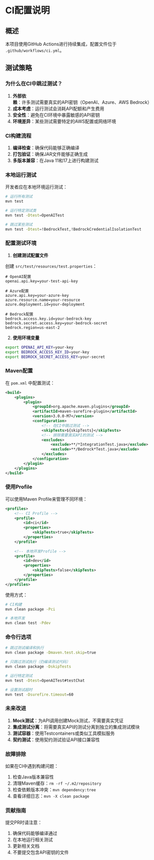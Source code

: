 # CI配置说明

## 概述

本项目使用GitHub Actions进行持续集成，配置文件位于 `.github/workflows/ci.yml`。

## 测试策略

### 为什么在CI中跳过测试？

1. **外部依赖**：许多测试需要真实的API密钥（OpenAI、Azure、AWS Bedrock）
2. **成本考虑**：运行测试会消耗API配额和产生费用
3. **安全性**：避免在CI环境中暴露敏感的API密钥
4. **环境差异**：某些测试需要特定的AWS配置或网络环境

### CI构建流程

1. **编译检查**：确保代码能够正确编译
2. **打包验证**：确保JAR文件能够正确生成
3. **多版本兼容**：在Java 11和17上进行构建测试

### 本地运行测试

开发者应在本地环境运行测试：

```bash
# 运行所有测试
mvn test

# 运行特定测试类
mvn test -Dtest=OpenAITest

# 跳过某些测试
mvn test -Dtest=!BedrockTest,!BedrockCredentialIsolationTest
```

### 配置测试环境

1. **创建测试配置文件**

创建 `src/test/resources/test.properties`：

```properties
# OpenAI配置
openai.api.key=your-test-api-key

# Azure配置
azure.api.key=your-azure-key
azure.resource.name=your-resource
azure.deployment.id=your-deployment

# Bedrock配置
bedrock.access.key.id=your-bedrock-key
bedrock.secret.access.key=your-bedrock-secret
bedrock.region=us-east-2
```

2. **使用环境变量**

```bash
export OPENAI_API_KEY=your-key
export BEDROCK_ACCESS_KEY_ID=your-key
export BEDROCK_SECRET_ACCESS_KEY=your-secret
```

### Maven配置

在 `pom.xml` 中配置测试：

```xml
<build>
    <plugins>
        <plugin>
            <groupId>org.apache.maven.plugins</groupId>
            <artifactId>maven-surefire-plugin</artifactId>
            <version>3.0.0-M7</version>
            <configuration>
                <!-- 在CI中跳过测试 -->
                <skipTests>${skipTests}</skipTests>
                <!-- 排除需要真实API的测试 -->
                <excludes>
                    <exclude>**/*IntegrationTest.java</exclude>
                    <exclude>**/Bedrock*Test.java</exclude>
                </excludes>
            </configuration>
        </plugin>
    </plugins>
</build>
```

### 使用Profile

可以使用Maven Profile来管理不同环境：

```xml
<profiles>
    <!-- CI Profile -->
    <profile>
        <id>ci</id>
        <properties>
            <skipTests>true</skipTests>
        </properties>
    </profile>
    
    <!-- 本地开发Profile -->
    <profile>
        <id>dev</id>
        <properties>
            <skipTests>false</skipTests>
        </properties>
    </profile>
</profiles>
```

使用方式：

```bash
# CI构建
mvn clean package -Pci

# 本地开发
mvn clean test -Pdev
```

### 命令行选项

```bash
# 跳过测试编译和执行
mvn clean package -Dmaven.test.skip=true

# 只跳过测试执行（仍编译测试代码）
mvn clean package -DskipTests

# 运行特定测试
mvn test -Dtest=OpenAITest#testChat

# 设置测试超时
mvn test -Dsurefire.timeout=60
```

### 未来改进

1. **Mock测试**：为API调用创建Mock测试，不需要真实凭证
2. **集成测试分离**：将需要真实API的测试分离到独立的集成测试模块
3. **测试容器**：使用Testcontainers或类似工具模拟服务
4. **契约测试**：使用契约测试验证API接口兼容性

### 故障排除

如果在CI中遇到构建问题：

1. 检查Java版本兼容性
2. 清理Maven缓存：`rm -rf ~/.m2/repository`
3. 检查依赖版本冲突：`mvn dependency:tree`
4. 查看详细日志：`mvn -X clean package`

### 贡献指南

提交PR时请注意：

1. 确保代码能够编译通过
2. 在本地运行相关测试
3. 更新相关文档
4. 不要提交包含API密钥的文件